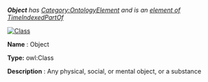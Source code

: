___Object__ 
 has
 [Category:OntologyElement](../../Category/OntologyElement "Category:OntologyElement") 
 and is an
 [element of](../../Property/ElementOf "Property:ElementOf") 
[TimeIndexedPartOf](../../Submissions/TimeIndexedPartOf "Submissions:TimeIndexedPartOf")_




  





[![Class](../../images/thumb/2/27/Class.gif/45px-Class.gif)](../../Image/Class.gif "Class")


__Name__ 
 : Object
 



__Type:__ 
 owl:Class
 



__Description__ 
 : Any physical, social, or mental object, or a substance